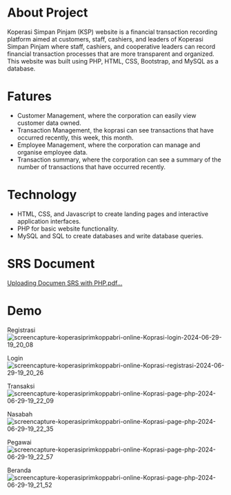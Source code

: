 # About Project
Koperasi Simpan Pinjam (KSP) website is a financial transaction recording platform aimed at customers, staff, cashiers, and leaders of 
Koperasi Simpan Pinjam where staff, cashiers, and cooperative leaders can record financial transaction processes that are more transparent and organized. 
This website was built using PHP, HTML, CSS, Bootstrap, and MySQL as a database.

# Fatures
- Customer Management, where the corporation can easily view customer data owned.
- Transaction Management, the koprasi can see transactions that have occurred recently, this week, this month.
- Employee Management, where the corporation can manage and organise employee data.
- Transaction summary, where the corporation can see a summary of the number of transactions that have occurred recently.

# Technology
- HTML, CSS, and Javascript to create landing pages and interactive application interfaces.
- PHP for basic website functionality.
- MySQL and SQL to create databases and write database queries.

# SRS Document
[Uploading Documen SRS with PHP.pdf…]()


# Demo
Registrasi
![screencapture-koperasiprimkoppabri-online-Koprasi-login-2024-06-29-19_20_08](https://github.com/Yogihafidh/Koperasi-Primkoppabri-/assets/100673796/c7b643e0-4f23-46c2-99e9-02627459d5d0)

Login
![screencapture-koperasiprimkoppabri-online-Koprasi-registrasi-2024-06-29-19_20_26](https://github.com/Yogihafidh/Koperasi-Primkoppabri-/assets/100673796/3df3de85-1274-443c-a666-1941daa9532e)

Transaksi
![screencapture-koperasiprimkoppabri-online-Koprasi-page-php-2024-06-29-19_22_09](https://github.com/Yogihafidh/Koperasi-Primkoppabri-/assets/100673796/26807523-d18a-43c6-9221-d3a48acce12c)

Nasabah
![screencapture-koperasiprimkoppabri-online-Koprasi-page-php-2024-06-29-19_22_35](https://github.com/Yogihafidh/Koperasi-Primkoppabri-/assets/100673796/3683d57e-65b7-43fb-aab8-be71429d5292)

Pegawai
![screencapture-koperasiprimkoppabri-online-Koprasi-page-php-2024-06-29-19_22_57](https://github.com/Yogihafidh/Koperasi-Primkoppabri-/assets/100673796/a56c4ea6-7344-4d2a-a23b-6effccb3d358)

Beranda
![screencapture-koperasiprimkoppabri-online-Koprasi-page-php-2024-06-29-19_21_52](https://github.com/Yogihafidh/Koperasi-Primkoppabri-/assets/100673796/d1dfe6af-b47c-42fa-b07b-b075e87dbe22)


  
